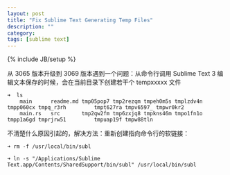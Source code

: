 ```yaml
---
layout: post
title: "Fix Sublime Text Generating Temp Files"
description: ""
category: 
tags: [sublime text]
---
```

{% include JB/setup %}

从 3065 版本升级到 3069 版本遇到一个问题：从命令行调用 Sublime Text 3 编辑文本保存的时候，会在当前目录下创建若干个 tempxxxxx 文件

	➜  ls
		main      readme.md tmp05pop7 tmp2rezqm tmpeh0m5s tmplzdv4n tmpp060cx tmpq_r3rh 		tmpt627ra tmpv6597_ tmpwr0kr2
		main.rs   src       tmp2qw2fm tmp6zxjq8 tmpkns46m tmpo1fn1o tmpp1a6gd tmprjrw51 		tmpuap19f tmpw88tln
		
不清楚什么原因引起的，解决方法：重新创建指向命令行的软链接：
	
	➜ rm -f /usr/local/bin/subl

	➜ ln -s "/Applications/Sublime Text.app/Contents/SharedSupport/bin/subl" /usr/local/bin/subl
	
